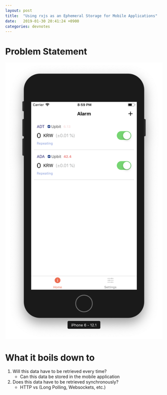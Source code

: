 ```yaml
---
layout: post
title:  "Using rxjs as an Ephemeral Storage for Mobile Applications"
date:   2019-01-30 20:41:24 +0900
categories: devnotes
---
```


# Problem Statement

![Alarm List](/assets/20190130/alarm_list.png)

# What it boils down to

1. Will this data have to be retrieved every time?
    - Can this data be stored in the mobile application
2. Does this data have to be retrieved synchronously?
    - HTTP vs (Long Polling, Websockets, etc.)